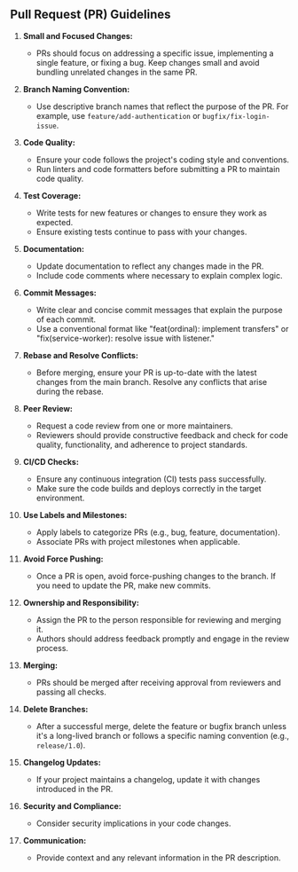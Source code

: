 ## Pull Request (PR) Guidelines

1. **Small and Focused Changes:**

   - PRs should focus on addressing a specific issue, implementing a single feature, or fixing a bug. Keep changes small and avoid bundling unrelated changes in the same PR.

2. **Branch Naming Convention:**

   - Use descriptive branch names that reflect the purpose of the PR. For example, use `feature/add-authentication` or `bugfix/fix-login-issue`.

3. **Code Quality:**

   - Ensure your code follows the project's coding style and conventions.
   - Run linters and code formatters before submitting a PR to maintain code quality.

4. **Test Coverage:**

   - Write tests for new features or changes to ensure they work as expected.
   - Ensure existing tests continue to pass with your changes.

5. **Documentation:**

   - Update documentation to reflect any changes made in the PR.
   - Include code comments where necessary to explain complex logic.

6. **Commit Messages:**

   - Write clear and concise commit messages that explain the purpose of each commit.
   - Use a conventional format like "feat(ordinal): implement transfers" or "fix(service-worker): resolve issue with listener."

7. **Rebase and Resolve Conflicts:**

   - Before merging, ensure your PR is up-to-date with the latest changes from the main branch. Resolve any conflicts that arise during the rebase.

8. **Peer Review:**

   - Request a code review from one or more maintainers.
   - Reviewers should provide constructive feedback and check for code quality, functionality, and adherence to project standards.

9. **CI/CD Checks:**

   - Ensure any continuous integration (CI) tests pass successfully.
   - Make sure the code builds and deploys correctly in the target environment.

10. **Use Labels and Milestones:**

    - Apply labels to categorize PRs (e.g., bug, feature, documentation).
    - Associate PRs with project milestones when applicable.

11. **Avoid Force Pushing:**

    - Once a PR is open, avoid force-pushing changes to the branch. If you need to update the PR, make new commits.

12. **Ownership and Responsibility:**

    - Assign the PR to the person responsible for reviewing and merging it.
    - Authors should address feedback promptly and engage in the review process.

13. **Merging:**

    - PRs should be merged after receiving approval from reviewers and passing all checks.

14. **Delete Branches:**

    - After a successful merge, delete the feature or bugfix branch unless it's a long-lived branch or follows a specific naming convention (e.g., `release/1.0`).

15. **Changelog Updates:**

    - If your project maintains a changelog, update it with changes introduced in the PR.

16. **Security and Compliance:**

    - Consider security implications in your code changes.

17. **Communication:**

    - Provide context and any relevant information in the PR description.
